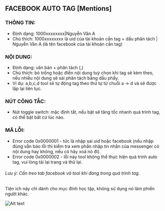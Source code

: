 ## FACEBOOK AUTO TAG [Mentions]

### THÔNG TIN:
+ Định dạng: 1000xxxxxxxx|Nguyễn Văn A
+ Chú thích: 1000xxxxxxxx là uid của tài khoản cần tag + dấu phân tách | Nguyễn Văn A (là tên facebook của tài khoản cần tag)
### NỘI DUNG:
+ Định dạng: văn bản + phân tách (,)
+ Chú thích: bỏ trống hoặc điền nội dung tuỳ chọn khi tag sẽ kèm theo, nếu nhiều nội dung sẽ sài phân tách bằng dấu phẩy.
+ Ví dụ: a,b,c,d tool sẽ tự động tag theo thứ tự từ chuỗi a -> d và sẽ được lặp lại liên tục.
### NÚT CÔNG TẮC:
+ Nút toggle switch: mặc định tắt, nếu bật sẽ tăng tốc nhanh quá trình tag, có thể bật bất cứ lúc nào.
### MÃ LỖI:
+ Error code 0x0000001 - tức là nhập sai uid hoặc facebook (nếu nhập đúng vẫn báo lỗi thì kiểm tra xem phần nhập tin nhắn của messenger có nội dung hay không, nếu có hãy xoá nó đi).
+ Error code 0x0000002 - lỗi này tool không thể thực hiện quá trình auto tag, vui lòng tải lại trang và thử lại.
  
###### Lưu ý: Cần treo tab facebook và tool khi đang trong quá trình tag.
Tiện ích này chỉ dành cho mục đính học tập, không sử dụng nó làm phiền người khác.



<img
  src="https://i.ibb.co/JpCpNnM/nh-ch-p-m-n-h-nh-2024-09-20-175338.png"
  alt="Alt text"
  title="Optional title"
  style="display: inline-block; margin: 0 auto; max-width: 300px">
